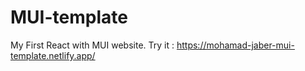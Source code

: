 # MUI-template

My First React with MUI website.
Try it : https://mohamad-jaber-mui-template.netlify.app/
